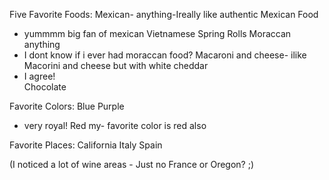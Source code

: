 Five Favorite Foods:
Mexican- anything-Ireally like authentic Mexican Food
  - yummmm big fan of mexican
Vietnamese Spring Rolls
Moraccan anything
  - I dont know if i ever had moraccan food?
Macaroni and cheese- ilike Macorini and cheese but with white cheddar
  - I agree!  
Chocolate


Favorite Colors:
Blue 
Purple
  - very royal!
Red my- favorite color is red also

Favorite Places:
California
Italy
Spain

(I noticed a lot of wine areas - Just no France or Oregon? ;)
